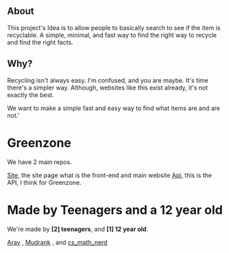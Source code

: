 
## About

This project's Idea is to allow people to basically search to see if the item is recyclable. A simple, minimal, and fast way to find the right way to recycle and find the right facts.

## Why?

Recycling isn't always easy. I'm confused, and you are maybe. It's time there's a simpler way. Although, websites like this exist already, it's not exactly the best.

We want to make a simple fast and easy way to find what items are and are not.'

# Greenzone

We have 2 main repos.

[Site](https://github.com/Greenzoneorg/site), the site page what is the front-end and main website
[Api](https://github.com/Greenzoneorg/Api), this is the API, I think for Greenzone.


# Made by Teenagers and a 12 year old

We're made by **[2] teenagers**, and **[1] 12 year old**.

[Arav](https://twitter.com/HeyArav) , [Mudrank](https://twitter.com/mudrankgupta) , and [cs_math_nerd](https://twitter.com/cs_math_nerd)
